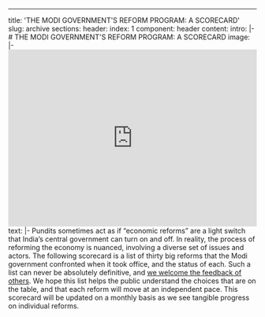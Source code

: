 ---
title: 'THE MODI GOVERNMENT'S REFORM PROGRAM: A SCORECARD'
slug: archive
sections:
  header:
    index: 1
    component: header
    content:
      intro: |-
        # THE MODI GOVERNMENT'S REFORM PROGRAM: A SCORECARD
      image: |-
          <iframe title="Modi Economic Reforms Scorecard" width="100%" height="360" src="https://www.youtube.com/embed/JL5oEXngen4?rel=0" frameborder="0" allowfullscreen=""></iframe>
      text: |-
          Pundits sometimes act as if “economic reforms” are a light switch that India’s central government can turn on and off. In reality, the process of reforming the economy is nuanced, involving a diverse set of issues and actors. The following scorecard is a list of thirty big reforms that the Modi government confronted when it took office, and the status of each. Such a list can never be absolutely definitive, and <a href="#feedback-form">we welcome the feedback of others</a>. We hope this list helps the public understand the choices that are on the table, and that each reform will move at an independent pace. This scorecard will be updated on a monthly basis as we see tangible progress on individual reforms.
